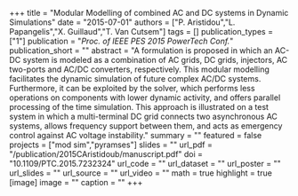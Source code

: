 +++
title = "Modular Modelling of combined AC and DC systems in Dynamic Simulations"
date = "2015-07-01"
authors = ["P. Aristidou","L. Papangelis","X. Guillaud","T. Van Cutsem"]
tags = []
publication_types = ["1"]
publication = "_Proc. of IEEE PES 2015 PowerTech Conf._"
publication_short = ""
abstract = "A formulation is proposed in which an AC-DC system is modeled as a combination of AC grids, DC grids, injectors, AC two-ports and AC/DC converters, respectively. This modular modelling facilitates the dynamic simulation of future complex AC/DC systems. Furthermore, it can be exploited by the solver, which performs less operations on components with lower dynamic activity, and offers parallel processing of the time simulation. This approach is illustrated on a test system in which a multi-terminal DC grid connects two asynchronous AC systems, allows frequency support between them, and acts as emergency control against AC voltage instability."
summary = ""
featured = false
projects = ["mod sim","pyramses"]
slides = ""
url_pdf = "/publication/2015CAristidoub/manuscript.pdf"
doi = "10.1109/PTC.2015.7232324"
url_code = ""
url_dataset = ""
url_poster = ""
url_slides = ""
url_source = ""
url_video = ""
math = true
highlight = true
[image]
image = ""
caption = ""
+++


